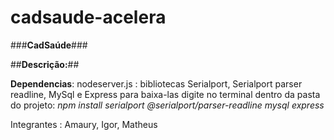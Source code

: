 # cadsaude-acelera

###******CadSaúde******###

##**Descrição:**##


**Dependencias**:
nodeserver.js : bibliotecas Serialport, Serialport parser readline, MySql e Express
para baixa-las digite no terminal dentro da pasta do projeto: *npm install serialport @serialport/parser-readline mysql express*

Integrantes : Amaury, Igor, Matheus
